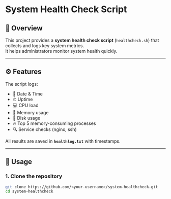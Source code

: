 # System Health Check Script
## 📌 Overview
This project provides a **system health check script** (`healthcheck.sh`) that collects and logs key system metrics.  
It helps administrators monitor system health quickly.

---

## ⚙️ Features
The script logs:
- 📅 Date & Time
- ⏱ Uptime
- 💻 CPU load
- 🧠 Memory usage
- 💽 Disk usage
- 🔥 Top 5 memory-consuming processes
- 🔍 Service checks (nginx, ssh)

All results are saved in **`healthlog.txt`** with timestamps.

---

## 🚀 Usage

### 1. Clone the repository
```bash
git clone https://github.com/<your-username>/system-healthcheck.git
cd system-healthcheck

